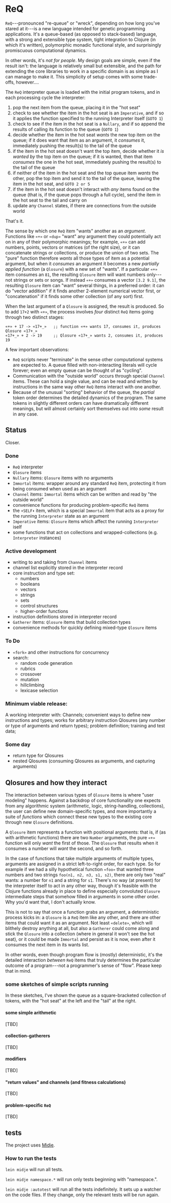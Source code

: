 # ReQ

`ReQ`---pronounced "re-queue" or "wreck", depending on how long you've stared at it---is a new language intended for genetic programming applications. It's a queue-based (as opposed to stack-based) language, with a strong and extensible type system, tight integration to Clojure (in which it's written), polymorphic monadic functional style, and surprisingly promiscuous computational dynamics.

In other words, it's _not for people_. My design goals are simple, even if the result isn't: the language is relatively small but extensible, and the path for extending the core libraries to work in a specific domain is as simple as I can manage to make it. This simplicity of setup comes with some trade-offs, however....

The `ReQ` interpreter queue is loaded with the initial program tokens, and in each processing cycle the interpreter:

1. pop the next item from the queue, placing it in the "hot seat"
2. check to see whether the item in the hot seat is an `Imperative`, and if so it applies the function specified to the running Interpreter itself (`GOTO 1`)
3. check to see if the item in the hot seat is a `Nullary`, and if so append the results of calling its function to the queue (`GOTO 1`)
2. decide whether the item in the hot seat _wants_ the new top item on the queue; if it does want that item as an argument, it _consumes_ it, immediately pushing the result(s) to the tail of the queue
3. if the item in the hot seat doesn't want the top item, decide whether it _is wanted by_ the top item on the queue; if it is wanted, then that item _consumes_ the one in the hot seat, immediately pushing the result(s) to the tail of the queue
4. if neither of the item in the hot seat and the top queue item _wants_ the other, pop the top item and send it to the tail of the queue, leaving the item in the hot seat, and `GOTO 2 or 5`
5. if the item in the hot seat doesn't interact with _any_ items found on the queue (that is, if the queue pops through a full cycle), send the item in the hot seat to the tail and carry on
6. update any `Channel` states, if there are connections from the outside world

That's it.

The sense by which one `ReQ` item "wants" another as an _argument_. Functions like `«+»` or `«dup»` "want" any argument they could potentially act on in any of their polymorphic meanings; for example, `«+»` can add numbers, points, vectors or matrices (of the right size), or it can concatenate strings or collections, or produce the union of two sets. The "pure" function therefore _wants_ all those types of item as a potential argument, but when it _consumes_ an argument it becomes a new _partially applied function_ (a `Qlosure`) with a new set of "wants". If a particular `«+»` item consumes an `81`, the resulting `Qlosure` item will want numbers only---not strings or sets or songs. If instead `«+»` consumes a vector `[3.2 9.1]`, the resulting `Qlosure` item can "want" several things, in a preferred order: it can do "vector addition" if it finds another 2-element numerical vector first, or "concatenation" if it finds some other collection (of any sort) first.

When the last argument of a `Qlosure` is assigned, the result is produced. So to add `17+2` with `«+»`, the process involves _four_ distinct `ReQ` items going through two distinct stages:

```text
«+» + 17 -> «17+_»   ;; function «+» wants 17, consumes it, produces Qlosure «17+_»
«17+_» + 2 -> 19     ;; Qlosure «17+_» wants 2, consumes it, produces 19
```

A few important observations:

- `ReQ` scripts never "terminate" in the sense other computational systems are expected to. A queue filled with non-interacting literals will cycle forever; even an empty queue can be thought of as "cycling".
- Communication with the "outside world" occurs through special `Channel` items. These can hold a single value, and can be read and written by instructions in the same way other `ReQ` items interact with one another.
- Because of the unusual "sorting" behavior of the queue, the _partial_ token order determines the detailed dynamics of the program. The same tokens in slightly different orders can have dramatically different meanings, but will almost certainly sort themselves out into _some_ result in any case.

## Status

Closer.

### Done

- `ReQ` interpreter
- `Qlosure` items
- `Nullary` items: `Qlosure` items with no arguments
- `Immortal` items: wrapper around any standard `ReQ` item, protecting it from being consumed when used as an argument
- `Channel` items: `Immortal` items which can be written and read by "the outside world"
- convenience functions for producing problem-specific `ReQ` items
- the `⬍SELF⬍` item, which is a special `Immortal` item that acts as a proxy for the running `Interpreter` state as an argument
- `Imperative` items: `Qlosure` items which affect the running `Interpreter` iself
- some functions that act on collections and wrapped-collections (e.g. `Interpreter` instances)

### Active development

- writing to and taking from `Channel` items
- channel list explicitly stored in the interpreter record
- core instruction and type set:
  - numbers
  - booleans
  - vectors
  - strings
  - sets
  - control structures
  - higher-order functions
- instruction definitions stored in interpreter record
- `Gatherer` items: `Qlosure` items that build collection types
- convenience methods for quickly defining mixed-type `Qlosure` items

### To Do

- `«fork»` and other instructions for concurrency
- search:
    - random code generation
    - rubrics
    - crossover
    - mutation
    - hillclimbing
    - lexicase selection

### Minimum viable release:

A working interpreter with: Channels; convenient ways to define new instructions and types; works for arbitrary instruction Qlosures (any number or type of arguments and return types); problem definition; training and test data; 

### Some day

- return type for Qlosures
- nested Qlosures (consuming Qlosures as arguments, and capturing arguments)


## Qlosures and how they interact

The interaction between various types of `Qlosure` items is where "user modeling" happens. Against a backdrop of core functionality one expects from any algorithmic system (arithmetic, logic, string-handling, collections), the user can define new domain-specific types, and more importantly a suite of _functions_ which connect these new types to the existing core through new `Qlosure` definitions.

A `Qlosure` item represents a function with positional arguments: that is, if (as with arithmetic functions) there are two `Number` arguments, the pure `«+»` function will only _want_ the first of those. The `Qlosure` that results when it consumes a number will _want_ the second, and so forth.

In the case of functions that take multiple arguments of multiple types, arguments are assigned in a strict left-to-right order, for each type. So for example if we had a silly hypothetical function `«foo»` that wanted three numbers and two strings `foo(n1, n2, n3, s1, s2)`, there are only two "real" wants: a number for `n1` and a string for `s1`. There's no way (at present) for the interpreter itself to act in any other way, though it's feasible with the Clojure functions already in place to define especially convoluted `Qlosure` intermediate steps that somehow filled in arguments in some other order. Why you'd want that, I don't actually know.

This is not to say that once a function grabs an argument, a deterministic process kicks in: a `Qlosure` is a `ReQ` item like any other, and there are other items that could want it as an argument. Not least `«delete»`, which will blithely destroy anything at all, but also a `Gatherer` could come along and stick the `Qlosure` into a collection (where in general it won't see the hot seat), or it could be made `Immortal` and persist as it is now, even after it consumes the next item in its wants list.

In other words, even though program flow is (mostly) deterministic, it's the detailed interaction _between_ `ReQ` items that truly determines the particular outcome of a program---not a programmer's sense of "flow". Please keep that in mind.

### some sketches of simple scripts running

In these sketches, I've shown the queue as a square-bracketed collection of tokens, with the "hot seat" at the left and the "tail" at the right.

#### some simple arithmetic

[TBD]

#### collection-gatherers

[TBD]

#### modifiers

[TBD]

#### "return values" and channels (and fitness calculations)

[TBD]

#### problem-specific `ReQ`

[TBD]

## tests

The project uses [Midje](https://github.com/marick/Midje/).

### How to run the tests

`lein midje` will run all tests.

`lein midje namespace.*` will run only tests beginning with "namespace.".

`lein midje :autotest` will run all the tests indefinitely. It sets up a
watcher on the code files. If they change, only the relevant tests will be
run again.
